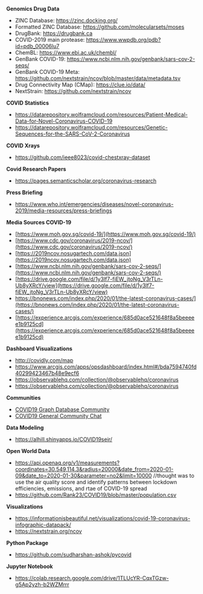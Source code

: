 **Genomics Drug Data**
* ZINC Database: https://zinc.docking.org/
* Formatted ZINC Database: https://github.com/molecularsets/moses
* DrugBank: https://drugbank.ca
* COVID-2019 main protease: https://www.wwpdb.org/pdb?id=pdb_00006lu7
* ChemBL: https://www.ebi.ac.uk/chembl/
* GenBank COVID-19: https://www.ncbi.nlm.nih.gov/genbank/sars-cov-2-seqs/
* GenBank COVID-19 Meta: https://github.com/nextstrain/ncov/blob/master/data/metadata.tsv
* Drug Connectivity Map (CMap): https://clue.io/data/
* NextStrain: https://github.com/nextstrain/ncov

**COVID Statistics**
* https://datarepository.wolframcloud.com/resources/Patient-Medical-Data-for-Novel-Coronavirus-COVID-19
* https://datarepository.wolframcloud.com/resources/Genetic-Sequences-for-the-SARS-CoV-2-Coronavirus

**COVID Xrays**
* https://github.com/ieee8023/covid-chestxray-dataset

**Covid Research Papers**
* https://pages.semanticscholar.org/coronavirus-research

**Press Briefing**
* https://www.who.int/emergencies/diseases/novel-coronavirus-2019/media-resources/press-briefings

**Media Sources COVID-19**
* [https://www.moh.gov.sg/covid-19/](https://www.moh.gov.sg/covid-19/)
* [https://www.cdc.gov/coronavirus/2019-ncov/](https://www.cdc.gov/coronavirus/2019-ncov/)
* [https://2019ncov.nosugartech.com/data.json](https://2019ncov.nosugartech.com/data.json)
* [https://www.ncbi.nlm.nih.gov/genbank/sars-cov-2-seqs/](https://www.ncbi.nlm.nih.gov/genbank/sars-cov-2-seqs/)
* [https://drive.google.com/file/d/1y3lf7-fiEW_jtoNg_V3rTLn-Ub8yXRcY/view](https://drive.google.com/file/d/1y3lf7-fiEW_jtoNg_V3rTLn-Ub8yXRcY/view)
* https://bnonews.com/index.php/2020/01/the-latest-coronavirus-cases/](https://bnonews.com/index.php/2020/01/the-latest-coronavirus-cases/)
* [https://experience.arcgis.com/experience/685d0ace521648f8a5beeeee1b9125cd](https://experience.arcgis.com/experience/685d0ace521648f8a5beeeee1b9125cd)

**Dashboard Visualizations**
* http://covidly.com/map
* https://www.arcgis.com/apps/opsdashboard/index.html#/bda7594740fd40299423467b48e9ecf6
* https://observablehq.com/collection/@observablehq/coronavirus
* https://observablehq.com/collection/@observablehq/coronavirus

**Communities**
* [COVID19 Graph Database Community](https://discord.gg/KBerGfE)
* [COVID19 General Community Chat](https://discord.gg/Bphw4dF)

**Data Modeling**
* https://alhill.shinyapps.io/COVID19seir/

**Open World Data**
* https://api.openaq.org/v1/measurements?coordinates=30.549,114.3&radius=20000&date_from=2020-01-09&date_to=2020-01-30&parameter=no2&limit=10000
//thought was to use the air quality score and identify patterns between lockdown efficiencies, emissions, and rtae of COVID-19 spread
* https://github.com/Rank23/COVID19/blob/master/population.csv


**Visualizations**
* https://informationisbeautiful.net/visualizations/covid-19-coronavirus-infographic-datapack/
* https://nextstrain.org/ncov

**Python Package**
* https://github.com/sudharshan-ashok/pycovid

**Jupyter Notebook**
* https://colab.research.google.com/drive/1TLUcYR-CqxTGzw-g5Ap2yzh-b2WZMrrr
